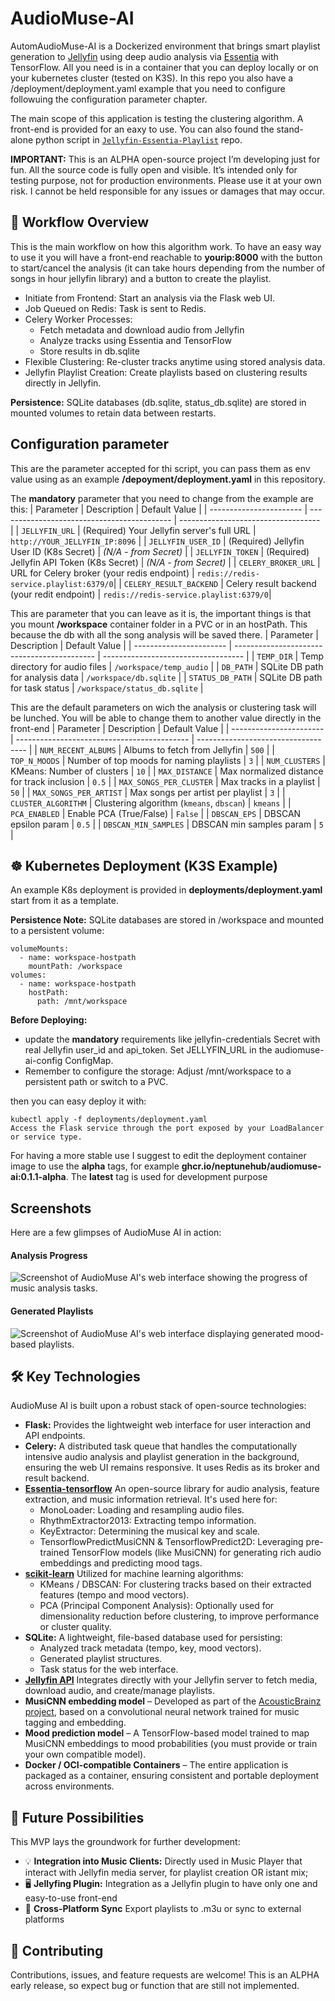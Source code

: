 # AudioMuse-AI
AutomAudioMuse-AI is a Dockerized environment that brings smart playlist generation to [Jellyfin](https://jellyfin.org) using deep audio analysis via [Essentia](https://essentia.upf.edu/) with TensorFlow. All you need is in a container that you can deploy locally or on your kubernetes cluster (tested on K3S). In this repo you also have a /deployment/deployment.yaml example that you need to configure followuing the configuration parameter chapter.

The main scope of this application is testing the clustering algorithm. A front-end is provided for an eaxy to use. You can also found the stand-alone python script in [`Jellyfin-Essentia-Playlist`](https://github.com/NeptuneHub/Jellyfin-Essentia-Playlist) repo.

**IMPORTANT:** This is an ALPHA open-source project I’m developing just for fun. All the source code is fully open and visible. It’s intended only for testing purpose, not for production environments. Please use it at your own risk. I cannot be held responsible for any issues or damages that may occur.


## 🔄 Workflow Overview

This is the main workflow on how this algorithm work. To have an easy way to use it you will have a front-end reachable to **yourip:8000** with the button to start/cancel the analysis (it can take hours depending from the number of songs in hour jellyfin library) and a button to create the playlist.

* Initiate from Frontend: Start an analysis via the Flask web UI.
* Job Queued on Redis: Task is sent to Redis.
* Celery Worker Processes:
  * Fetch metadata and download audio from Jellyfin
  * Analyze tracks using Essentia and TensorFlow
  * Store results in db.sqlite
* Flexible Clustering: Re-cluster tracks anytime using stored analysis data.
* Jellyfin Playlist Creation: Create playlists based on clustering results directly in Jellyfin.

**Persistence:** SQLite databases (db.sqlite, status_db.sqlite) are stored in mounted volumes to retain data between restarts.

## Configuration parameter

This are the parameter accepted for thi script, you can pass them as env value using as an example **/depoyment/deployment.yaml** in this repository.

The **mandatory** parameter that you need to change from the example are this:
| Parameter               | Description                                 | Default Value                       |
| ----------------------- | ------------------------------------------- | ----------------------------------- |
| `JELLYFIN_URL`          | (Required) Your Jellyfin server's full URL  | `http://YOUR_JELLYFIN_IP:8096`      |
| `JELLYFIN_USER_ID`      | (Required) Jellyfin User ID (K8s Secret)    | *(N/A - from Secret)*               |
| `JELLYFIN_TOKEN`        | (Required) Jellyfin API Token (K8s Secret)  | *(N/A - from Secret)*               |
| `CELERY_BROKER_URL`     | URL for Celery broker (your redis endpoint) | `redis://redis-service.playlist:6379/0`|
| `CELERY_RESULT_BACKEND` | Celery result backend (your redit endpoint) | `redis://redis-service.playlist:6379/0`|

This are parameter that you can leave as it is, the important things is that you mount **/workspace** container folder in a PVC or in an hostPath. This because the db with all the song analysis will be saved there.
| Parameter               | Description                                 | Default Value                       |
| ----------------------- | ------------------------------------------- | ----------------------------------- |
| `TEMP_DIR`              | Temp directory for audio files              | `/workspace/temp_audio`                   |
| `DB_PATH`               | SQLite DB path for analysis data            | `/workspace/db.sqlite`              |
| `STATUS_DB_PATH`        | SQLite DB path for task status              | `/workspace/status_db.sqlite`       |

This are the default parameters on wich the analysis or clustering task will be lunched. You will be able to change them to another value directly in the front-end
| Parameter               | Description                                 | Default Value                       |
| ----------------------- | ------------------------------------------- | ----------------------------------- |
| `NUM_RECENT_ALBUMS`     | Albums to fetch from Jellyfin               | `500`                               |
| `TOP_N_MOODS`           | Number of top moods for naming playlists    | `3`                                 |
| `NUM_CLUSTERS`          | KMeans: Number of clusters                  | `10`                                |
| `MAX_DISTANCE`          | Max normalized distance for track inclusion | `0.5`                               |
| `MAX_SONGS_PER_CLUSTER` | Max tracks in a playlist                    | `50`                                |
| `MAX_SONGS_PER_ARTIST`  | Max songs per artist per playlist           | `3`                                 |
| `CLUSTER_ALGORITHM`     | Clustering algorithm (`kmeans`, `dbscan`)   | `kmeans`                            |
| `PCA_ENABLED`           | Enable PCA (True/False)                     | `False`                             |
| `DBSCAN_EPS`            | DBSCAN epsilon param                        | `0.5`                               |
| `DBSCAN_MIN_SAMPLES`    | DBSCAN min samples param                    | `5`                                 |

## ☸️ Kubernetes Deployment (K3S Example)
An example K8s deployment is provided in **deployments/deployment.yaml** start from it as a template.

**Persistence Note:** SQLite databases are stored in /workspace and mounted to a persistent volume:

```
volumeMounts:
  - name: workspace-hostpath
    mountPath: /workspace
volumes:
  - name: workspace-hostpath
    hostPath:
      path: /mnt/workspace
```

**Before Deploying:**
* update the **mandatory** requirements like jellyfin-credentials Secret with real Jellyfin user_id and api_token. Set JELLYFIN_URL in the audiomuse-ai-config ConfigMap.
* Remember to configure the storage: Adjust /mnt/workspace to a persistent path or switch to a PVC.

then you can easy deploy it with:
```
kubectl apply -f deployments/deployment.yaml
Access the Flask service through the port exposed by your LoadBalancer or service type.
```
For having a more stable use I suggest to edit the deployment container image to use the **alpha** tags, for example **ghcr.io/neptunehub/audiomuse-ai:0.1.1-alpha**. The **latest** tag is used for development purpose

## Screenshots

Here are a few glimpses of AudioMuse AI in action:

#### Analysis Progress

![Screenshot of AudioMuse AI's web interface showing the progress of music analysis tasks.](screenshot/Analysis.png "Audio analysis and task status.")

#### Generated Playlists

![Screenshot of AudioMuse AI's web interface displaying generated mood-based playlists.](screenshot/Playlist.png "View of the created mood-based playlists.")

## 🛠️ Key Technologies
AudioMuse AI is built upon a robust stack of open-source technologies:

* **Flask:** Provides the lightweight web interface for user interaction and API endpoints.
* **Celery:** A distributed task queue that handles the computationally intensive audio analysis and playlist generation in the background, ensuring the web UI remains responsive. It uses Redis as its broker and result backend.
* [**Essentia-tensorflow**](https://essentia.upf.edu/) An open-source library for audio analysis, feature extraction, and music information retrieval. It's used here for:
  * MonoLoader: Loading and resampling audio files.
  * RhythmExtractor2013: Extracting tempo information.
  * KeyExtractor: Determining the musical key and scale.
  * TensorflowPredictMusiCNN & TensorflowPredict2D: Leveraging pre-trained TensorFlow models (like MusiCNN) for generating rich audio embeddings and predicting mood tags.
* [**scikit-learn**](https://scikit-learn.org/)  Utilized for machine learning algorithms:
  * KMeans / DBSCAN: For clustering tracks based on their extracted features (tempo and mood vectors).
  * PCA (Principal Component Analysis): Optionally used for dimensionality reduction before clustering, to improve performance or cluster quality.
* **SQLite:** A lightweight, file-based database used for persisting:
  * Analyzed track metadata (tempo, key, mood vectors).
  * Generated playlist structures.
  * Task status for the web interface.
* [**Jellyfin API**](https://jellyfin.org/) Integrates directly with your Jellyfin server to fetch media, download audio, and create/manage playlists.
* **MusiCNN embedding model** – Developed as part of the [AcousticBrainz project](https://acousticbrainz.org/), based on a convolutional neural network trained for music tagging and embedding.
* **Mood prediction model** – A TensorFlow-based model trained to map MusiCNN embeddings to mood probabilities (you must provide or train your own compatible model).
* **Docker / OCI-compatible Containers** – The entire application is packaged as a container, ensuring consistent and portable deployment across environments.

## 🚀 Future Possibilities
This MVP lays the groundwork for further development:

* 💡 **Integration into Music Clients:** Directly used in Music Player that interact with Jellyfin media server, for playlist creation OR istant mix;
* 🖥️ **Jellyfing Plugin:** Integration as a Jellyfin plugin to have only one and easy-to-use front-end
* 🔁 **Cross-Platform Sync** Export playlists to .m3u or sync to external platforms

## 🤝 Contributing
Contributions, issues, and feature requests are welcome!
This is an ALPHA early release, so expect bug or function that are still not implemented.
